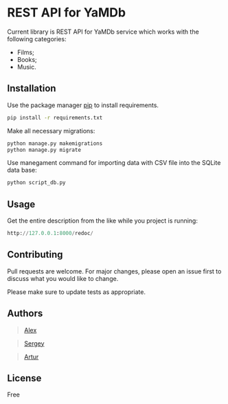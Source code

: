 # REST API for YaMDb

Current library is REST API for YaMDb service which works with the following categories:

- Films;
- Books;
- Music.

## Installation

Use the package manager [pip](https://pip.pypa.io/en/stable/) to install requirements.

```bash
pip install -r requirements.txt
```
Make all necessary migrations:
```bash
python manage.py makemigrations
python manage.py migrate
```

Use manegament command for importing data with CSV file into the SQLite data base:
```bash
python script_db.py
```

## Usage

Get the entire description from the like while you project is running:

```python
http://127.0.0.1:8000/redoc/
```

## Contributing
Pull requests are welcome. For major changes, please open an issue first to discuss what you would like to change.

Please make sure to update tests as appropriate.

## Authors
> [Alex](https://github.com/learies)

>[Sergey](https://github.com/SergoSolo)

> [Artur](https://github.com/Archy-A)

## License
Free
